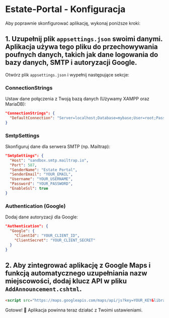 # Estate-Portal - Konfiguracja

Aby poprawnie skonfigurować aplikację, wykonaj poniższe kroki:

## 1. Uzupełnij plik `appsettings.json` swoimi danymi. Aplikacja używa tego pliku do przechowywania poufnych danych, takich jak dane logowania do bazy danych, SMTP i autoryzacji Google.
Otwórz plik `appsettings.json` i wypełnij następujące sekcje:

### ConnectionStrings
Ustaw dane połączenia z Twoją bazą danych (Używamy XAMPP oraz MariaDB):
```json
"ConnectionStrings": {
  "DefaultConnection": "Server=localhost;Database=mybase;User=root;Password=YOUR_PASSWORD;"
}
```

### SmtpSettings
Skonfiguruj dane dla serwera SMTP (np. Mailtrap):
```json
"SmtpSettings": {
  "Host": "sandbox.smtp.mailtrap.io",
  "Port": 587,
  "SenderName": "Estate Portal",
  "SenderEmail": "YOUR_EMAIL",
  "Username": "YOUR_USERNAME",
  "Password": "YOUR_PASSWORD",
  "EnableSsl": true
}
```

### Authentication (Google)
Dodaj dane autoryzacji dla Google:
```json
"Authentication": {
  "Google": {
    "ClientId": "YOUR_CLIENT_ID",
    "ClientSecret": "YOUR_CLIENT_SECRET"
  }
}
```

## 2. Aby zintegrować aplikację z Google Maps i funkcją automatycznego uzupełniania nazw miejscowości, dodaj klucz API w pliku `AddAnnouncement.cshtml`.
```html
<script src="https://maps.googleapis.com/maps/api/js?key=YOUR_KEY&libraries=places"></script>
```

Gotowe! 🎉 Aplikacja powinna teraz działać z Twoimi ustawieniami.
